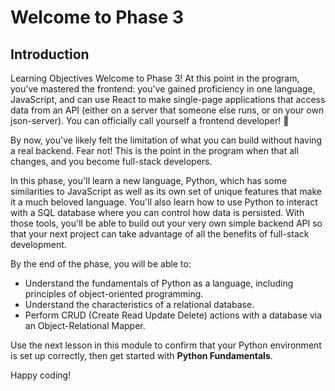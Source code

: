 # Welcome to Phase 3

## Introduction

Learning Objectives
Welcome to Phase 3! At this point in the program, you've mastered the frontend:
you've gained proficiency in one language, JavaScript, and can use React to make
single-page applications that access data from an API (either on a server that
someone else runs, or on your own json-server). You can officially call yourself
a frontend developer! 🎉

By now, you've likely felt the limitation of what you can build without having a
real backend. Fear not! This is the point in the program when that all changes,
and you become full-stack developers.

In this phase, you'll learn a new language, Python, which has some similarities
to JavaScript as well as its own set of unique features that make it a much
beloved language. You'll also learn how to use Python to interact with a SQL
database where you can control how data is persisted. With those tools, you'll
be able to build out your very own simple backend API so that your next project
can take advantage of all the benefits of full-stack development.

By the end of the phase, you will be able to:

- Understand the fundamentals of Python as a language, including principles of
  object-oriented programming.
- Understand the characteristics of a relational database.
- Perform CRUD (Create Read Update Delete) actions with a database via an
  Object-Relational Mapper.

Use the next lesson in this module to confirm that your Python environment is
set up correctly, then get started with **Python Fundamentals**.

Happy coding!
